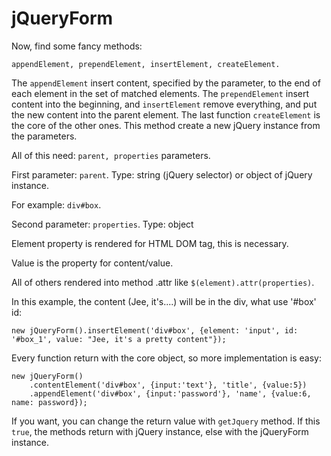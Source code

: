 jQueryForm
==========

Now, find some fancy methods:

`appendElement, prependElement, insertElement, createElement.`

The `appendElement` insert content, specified by the parameter, to the end of each element in the set of matched elements.
The `prependElement` insert content into the beginning, and `insertElement` remove everything, and put the new content into the parent element.
The last function `createElement` is the core of the other ones. This method create a new jQuery instance from the parameters.

All of this need: `parent, properties` parameters.

First parameter: `parent`.
Type: string (jQuery selector) or object of jQuery instance.
 
For example: `div#box`.

Second parameter: `properties`.
Type: object

Element property is rendered for HTML DOM tag, this is necessary.

Value is the property for content/value.

All of others rendered into method .attr like `$(element).attr(properties)`.

In this example, the content (Jee, it's....) will be in the div, what use '#box' id:

```
new jQueryForm().insertElement('div#box', {element: 'input', id: '#box_1', value: "Jee, it's a pretty content"});
```

Every function return with the core object, so more implementation is easy:
```
new jQueryForm()
    .contentElement('div#box', {input:'text'}, 'title', {value:5})
    .appendElement('div#box', {input:'password'}, 'name', {value:6, name: password});
```
If you want, you can change the return value with `getJquery` method. If this `true`, the methods return with jQuery instance, else with the jQueryForm instance.

